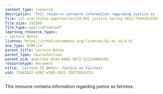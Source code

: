 ```yaml
---
content_type: resource
description: 'This resource contains information regarding justice as fairness. '
file: /ol-ocw-studio-app/courses/24-04j-justice-spring-2012/73eb3b224202e5d95b3115873bb1d72c_MIT24_04JS12_lec15.pdf
file_size: 155389
file_type: application/pdf
learning_resource_types:
- Lecture Notes
license: https://creativecommons.org/licenses/by-nc-sa/4.0/
ocw_type: OCWFile
parent_title: Lecture Notes
parent_type: CourseSection
parent_uid: ae2c7261-d14a-b8d5-94f2-b322ad88a76c
resourcetype: Document
title: 'Lecture 15 Notes: Justice as Fairness'
uid: 73eb3b22-4202-e5d9-5b31-15873bb1d72c
---
```

This resource contains information regarding justice as fairness. 